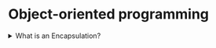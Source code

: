 # Object-oriented programming

<details>
  <summary>What is an Encapsulation?</summary>

Is hiding information inside a particular namespace (container) to limit direct communication with it. We can have one object/class consisting of different variables and functions. Encapsulation prevents or restricts (e.g., read but not write) interaction with some of them.

</details>
